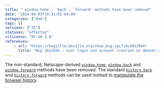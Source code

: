 ```yaml
---
title: "`window.home`, `back`, `forward` methods have been removed"
date: "2014-04-03T19:31:02-04:00"
categories: ["dom"]
tags: []
versions: ["31"]
statuses: "affected"
cclicense: "BY-SA 3.0"
references:
    - url: "https://bugzilla.mozilla.org/show_bug.cgi?id=1012944"
      title: "Bug 1012944 – User login and account creation on deezer.com broken since Firefox 30.0b1, say home.display is not a function"
---
```

The non-standard, Netscape-derived [`window.home`](https://developer.mozilla.org/en-US/docs/Web/API/window/home), [`window.back`](https://developer.mozilla.org/en-US/docs/Web/API/window/back) and [`window.forward`](https://developer.mozilla.org/en-US/docs/Web/API/window/forward) methods have been removed. The standard [`history.back`](https://developer.mozilla.org/en-US/docs/Web/API/history/back) and [`history.forward`](https://developer.mozilla.org/en-US/docs/Web/API/history/forward) methods can be used instead to [manipulate the browser history](https://developer.mozilla.org/en-US/docs/Web/Guide/API/DOM/Manipulating_the_browser_history).
